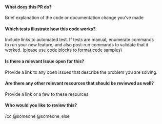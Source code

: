 #### What does this PR do?
Brief explanation of the code or documentation change you've made

#### Which tests illustrate how this code works?
Include links to automated test. If tests are manual, enumerate commands to run your new feature, and also post-run commands to validate that it worked. (please use code blocks to format code samples)

#### Is there a relevant Issue open for this?
Provide a link to any open issues that describe the problem you are solving.

#### Are there any other relevant resources that should be reviewed as well?
Provide a link or a few to these resources

#### Who would you like to review this?
/cc @someone @someone_else
